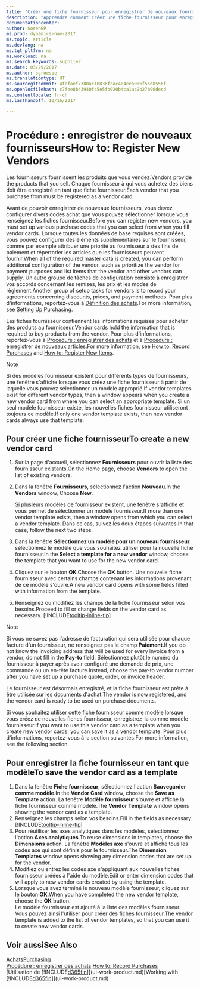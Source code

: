 ```yaml
---
title: "Créer une fiche fournisseur pour enregistrer de nouveaux fournisseurs"
description: "Apprendre comment créer une fiche fournisseur pour enregistrer un nouveau fournisseur."
documentationcenter: 
author: SorenGP
ms.prod: dynamics-nav-2017
ms.topic: article
ms.devlang: na
ms.tgt_pltfrm: na
ms.workload: na
ms.search.keywords: supplier
ms.date: 03/29/2017
ms.author: sgroespe
ms.translationtype: HT
ms.sourcegitcommit: 4fefaef7380ac10836fcac404eea006f55d8556f
ms.openlocfilehash: c7fee8b43940fc5e5fb020b4ca1ac9b27b90decd
ms.contentlocale: fr-ch
ms.lasthandoff: 10/16/2017

---
```

# <a name="how-to-register-new-vendors"></a><span data-ttu-id="554b1-103">Procédure : enregistrer de nouveaux fournisseurs</span><span class="sxs-lookup"><span data-stu-id="554b1-103">How to: Register New Vendors</span></span>
<span data-ttu-id="554b1-104">Les fournisseurs fournissent les produits que vous vendez.</span><span class="sxs-lookup"><span data-stu-id="554b1-104">Vendors provide the products that you sell.</span></span> <span data-ttu-id="554b1-105">Chaque fournisseur à qui vous achetez des biens doit être enregistré en tant que fiche fournisseur.</span><span class="sxs-lookup"><span data-stu-id="554b1-105">Each vendor that you purchase from must be registered as a vendor card.</span></span>

<span data-ttu-id="554b1-106">Avant de pouvoir enregistrer de nouveaux fournisseurs, vous devez configurer divers codes achat que vous pouvez sélectionner lorsque vous renseignez les fiches fournisseur.</span><span class="sxs-lookup"><span data-stu-id="554b1-106">Before you can register new vendors, you must set up various purchase codes that you can select from when you fill vendor cards.</span></span> <span data-ttu-id="554b1-107">Lorsque toutes les données de base requises sont créées, vous pouvez configurer des éléments supplémentaires sur le fournisseur, comme par exemple attribuer une priorité au fournisseur à des fins de paiement et répertorier les articles que les fournisseurs peuvent fournir.</span><span class="sxs-lookup"><span data-stu-id="554b1-107">When all of the required master data is created, you can perform additional configuration of the vendor, such as prioritize the vendor for payment purposes and list items that the vendor and other vendors can supply.</span></span> <span data-ttu-id="554b1-108">Un autre groupe de tâches de configuration consiste à enregistrer vos accords concernant les remises, les prix et les modes de règlement.</span><span class="sxs-lookup"><span data-stu-id="554b1-108">Another group of setup tasks for vendors is to record your agreements concerning discounts, prices, and payment methods.</span></span> <span data-ttu-id="554b1-109">Pour plus d'informations, reportez-vous à [Définition des achats](purchasing-setup-purchasing.md).</span><span class="sxs-lookup"><span data-stu-id="554b1-109">For more information, see [Setting Up Purchasing](purchasing-setup-purchasing.md).</span></span>

<span data-ttu-id="554b1-110">Les fiches fournisseur contiennent les informations requises pour acheter des produits au fournisseur.</span><span class="sxs-lookup"><span data-stu-id="554b1-110">Vendor cards hold the information that is required to buy products from the vendor.</span></span> <span data-ttu-id="554b1-111">Pour plus d'informations, reportez-vous à [Procédure : enregistrer des achats](purchasing-how-record-purchases.md) et à [Procédure : enregistrer de nouveaux articles](inventory-how-register-new-items.md).</span><span class="sxs-lookup"><span data-stu-id="554b1-111">For more information, see [How to: Record Purchases](purchasing-how-record-purchases.md) and [How to: Register New Items](inventory-how-register-new-items.md).</span></span>

> [!NOTE]  
>   <span data-ttu-id="554b1-112">Si des modèles fournisseur existent pour différents types de fournisseurs, une fenêtre s'affiche lorsque vous créez une fiche fournisseur à partir de laquelle vous pouvez sélectionner un modèle approprié.</span><span class="sxs-lookup"><span data-stu-id="554b1-112">If vendor templates exist for different vendor types, then a window appears when you create a new vendor card from where you can select an appropriate template.</span></span> <span data-ttu-id="554b1-113">Si un seul modèle fournisseur existe, les nouvelles fiches fournisseur utiliseront toujours ce modèle.</span><span class="sxs-lookup"><span data-stu-id="554b1-113">If only one vendor template exists, then new vendor cards always use that template.</span></span>

## <a name="to-create-a-new-vendor-card"></a><span data-ttu-id="554b1-114">Pour créer une fiche fournisseur</span><span class="sxs-lookup"><span data-stu-id="554b1-114">To create a new vendor card</span></span>
1. <span data-ttu-id="554b1-115">Sur la page d'accueil, sélectionnez **Fournisseurs** pour ouvrir la liste des fournisseur existants.</span><span class="sxs-lookup"><span data-stu-id="554b1-115">On the Home page, choose **Vendors** to open the list of existing vendors.</span></span>  
2. <span data-ttu-id="554b1-116">Dans la fenêtre **Fournisseurs**, sélectionnez l'action **Nouveau**.</span><span class="sxs-lookup"><span data-stu-id="554b1-116">In the **Vendors** window, Choose **New**.</span></span>

    <span data-ttu-id="554b1-117">Si plusieurs modèles de fournisseur existent, une fenêtre s'affiche et vous permet de sélectionner un modèle fournisseur.</span><span class="sxs-lookup"><span data-stu-id="554b1-117">If more than one vendor template exists, then a window opens from which you can select a vendor template.</span></span> <span data-ttu-id="554b1-118">Dans ce cas, suivez les deux étapes suivantes.</span><span class="sxs-lookup"><span data-stu-id="554b1-118">In that case, follow the next two steps.</span></span>
3. <span data-ttu-id="554b1-119">Dans la fenêtre **Sélectionnez un modèle pour un nouveau fournisseur**, sélectionnez le modèle que vous souhaitez utiliser pour la nouvelle fiche fournisseur.</span><span class="sxs-lookup"><span data-stu-id="554b1-119">In the **Select a template for a new vendor** window, choose the template that you want to use for the new vendor card.</span></span>
4. <span data-ttu-id="554b1-120">Cliquez sur le bouton **OK**.</span><span class="sxs-lookup"><span data-stu-id="554b1-120">Choose the **OK** button.</span></span> <span data-ttu-id="554b1-121">Une nouvelle fiche fournisseur avec certains champs contenant les informations provenant de ce modèle s'ouvre.</span><span class="sxs-lookup"><span data-stu-id="554b1-121">A new vendor card opens with some fields filled with information from the template.</span></span>
5. <span data-ttu-id="554b1-122">Renseignez ou modifiez les champs de la fiche fournisseur selon vos besoins.</span><span class="sxs-lookup"><span data-stu-id="554b1-122">Proceed to fill or change fields on the vendor card as necessary.</span></span> [!INCLUDE[tooltip-inline-tip](includes/tooltip-inline-tip_md.md)]

> [!NOTE]  
>   <span data-ttu-id="554b1-123">Si vous ne savez pas l'adresse de facturation qui sera utilisée pour chaque facture d'un fournisseur, ne renseignez pas le champ **Paiement**.</span><span class="sxs-lookup"><span data-stu-id="554b1-123">If you do not know the invoicing address that will be used for every invoice from a vendor, do not fill in the **Pay-to** field.</span></span> <span data-ttu-id="554b1-124">Sélectionnez plutôt le numéro du fournisseur à payer après avoir configuré une demande de prix, une commande ou un en-tête facture.</span><span class="sxs-lookup"><span data-stu-id="554b1-124">Instead, choose the pay-to vendor number after you have set up a purchase quote, order, or invoice header.</span></span>

<span data-ttu-id="554b1-125">Le fournisseur est désormais enregistré, et la fiche fournisseur est prête à être utilisée sur les documents d'achat.</span><span class="sxs-lookup"><span data-stu-id="554b1-125">The vendor is now registered, and the vendor card is ready to be used on purchase documents.</span></span>

<span data-ttu-id="554b1-126">Si vous souhaitez utiliser cette fiche fournisseur comme modèle lorsque vous créez de nouvelles fiches fournisseur, enregistrez-la comme modèle fournisseur.</span><span class="sxs-lookup"><span data-stu-id="554b1-126">If you want to use this vendor card as a template when you create new vendor cards, you can save it as a vendor template.</span></span> <span data-ttu-id="554b1-127">Pour plus d'informations, reportez-vous à la section suivantes.</span><span class="sxs-lookup"><span data-stu-id="554b1-127">For more information, see the following section.</span></span>

## <a name="to-save-the-vendor-card-as-a-template"></a><span data-ttu-id="554b1-128">Pour enregistrer la fiche fournisseur en tant que modèle</span><span class="sxs-lookup"><span data-stu-id="554b1-128">To save the vendor card as a template</span></span>
1. <span data-ttu-id="554b1-129">Dans la fenêtre **Fiche fournisseur**, sélectionnez l'action **Sauvegarder comme modèle**.</span><span class="sxs-lookup"><span data-stu-id="554b1-129">In the **Vendor Card** window, choose the **Save as Template** action.</span></span> <span data-ttu-id="554b1-130">La fenêtre **Modèle fournisseur** s'ouvre et affiche la fiche fournisseur comme modèle.</span><span class="sxs-lookup"><span data-stu-id="554b1-130">The **Vendor Template** window opens showing the vendor card as a template.</span></span>
2. <span data-ttu-id="554b1-131">Renseignez les champs selon vos besoins.</span><span class="sxs-lookup"><span data-stu-id="554b1-131">Fill in the fields as necessary.</span></span> [!INCLUDE[tooltip-inline-tip](includes/tooltip-inline-tip_md.md)]
3. <span data-ttu-id="554b1-132">Pour réutiliser les axes analytiques dans les modèles, sélectionnez l'action **Axes analytiques**.</span><span class="sxs-lookup"><span data-stu-id="554b1-132">To reuse dimensions in templates, choose the **Dimensions** action.</span></span> <span data-ttu-id="554b1-133">La fenêtre **Modèles axe** s'ouvre et affiche tous les codes axe qui sont définis pour le fournisseur.</span><span class="sxs-lookup"><span data-stu-id="554b1-133">The **Dimension Templates** window opens showing any dimension codes that are set up for the vendor.</span></span>
4. <span data-ttu-id="554b1-134">Modifiez ou entrez les codes axe s'appliquant aux nouvelles fiches fournisseur créées à l'aide du modèle.</span><span class="sxs-lookup"><span data-stu-id="554b1-134">Edit or enter dimension codes that will apply to new vendor cards created by using the template.</span></span>
5. <span data-ttu-id="554b1-135">Lorsque vous avez terminé le nouveau modèle fournisseur, cliquez sur le bouton **OK**.</span><span class="sxs-lookup"><span data-stu-id="554b1-135">When you have completed the new vendor template, choose the **OK** button.</span></span>  
   <span data-ttu-id="554b1-136">Le modèle fournisseur est ajouté à la liste des modèles fournisseur. Vous pouvez ainsi l'utiliser pour créer des fiches fournisseur.</span><span class="sxs-lookup"><span data-stu-id="554b1-136">The vendor template is added to the list of vendor templates, so that you can use it to create new vendor cards.</span></span>

## <a name="see-also"></a><span data-ttu-id="554b1-137">Voir aussi</span><span class="sxs-lookup"><span data-stu-id="554b1-137">See Also</span></span>
[<span data-ttu-id="554b1-138">Achats</span><span class="sxs-lookup"><span data-stu-id="554b1-138">Purchasing</span></span>](purchasing-manage-purchasing.md)  
<span data-ttu-id="554b1-139">[Procédure : enregistrer des achats](purchasing-how-record-purchases.md) </span><span class="sxs-lookup"><span data-stu-id="554b1-139">[How to: Record Purchases](purchasing-how-record-purchases.md) </span></span>  
<span data-ttu-id="554b1-140">[Utilisation de [!INCLUDE[d365fin](includes/d365fin_md.md)]](ui-work-product.md)</span><span class="sxs-lookup"><span data-stu-id="554b1-140">[Working with [!INCLUDE[d365fin](includes/d365fin_md.md)]](ui-work-product.md)</span></span>  


